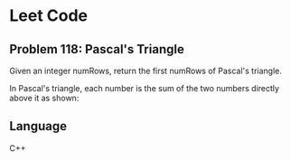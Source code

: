 # Leet Code
## Problem 118: Pascal's Triangle

Given an integer numRows, return the first numRows of Pascal's triangle.

In Pascal's triangle, each number is the sum of the two numbers directly above it as shown:

## Language
C++
